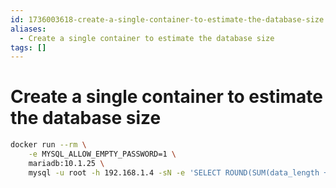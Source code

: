 ```yaml
---
id: 1736003618-create-a-single-container-to-estimate-the-database-size
aliases:
  - Create a single container to estimate the database size
tags: []
---
```


# Create a single container to estimate the database size

```bash
docker run --rm \
    -e MYSQL_ALLOW_EMPTY_PASSWORD=1 \
    mariadb:10.1.25 \
    mysql -u root -h 192.168.1.4 -sN -e 'SELECT ROUND(SUM(data_length + index_length) * 1.1) FROM information_schema.TABLES WHERE table_schema = "sik9";'
```

